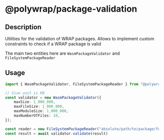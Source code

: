 # @polywrap/package-validation

## Description 

Utilities for the validation of WRAP packages. Allows to implement custom constraints to
check if a WRAP package is valid

The main two entities here are `WasmPackageValidator` and `FileSystemPackageReader`

## Usage

```typescript
import { WasmPackageValidator, FileSystemPackageReader } from "@polywrap/package-validation"

// Size unit is KB
const validator = new WasmPackageValidator({
    maxSize: 1_000_000,
    maxFileSize: 1_000_000,
    maxModuleSize: 1_000_000,
    maxNumberOfFiles: 10,
});

const reader = new FileSystemPackageReader("absolute/path/to/package/folder")
const result = await validator.validate(result)
```
